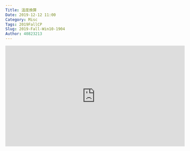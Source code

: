 ```yaml
---
Title: 溫度換算
Date: 2019-12-12 11:00
Category: Misc
Tags: 2019FallCP
Slug: 2019-Fall-Win10-1904
Author: 40823213
---
```



<iframe width="560" height="315" src="https://www.youtube.com/embed/cT12VNhlkTU" frameborder="0" allow="accelerometer; autoplay; encrypted-media; gyroscope; picture-in-picture" allowfullscreen></iframe>

